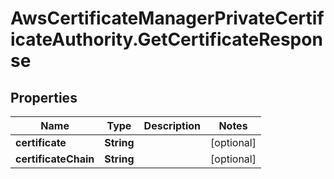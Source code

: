 # AwsCertificateManagerPrivateCertificateAuthority.GetCertificateResponse

## Properties

Name | Type | Description | Notes
------------ | ------------- | ------------- | -------------
**certificate** | **String** |  | [optional] 
**certificateChain** | **String** |  | [optional] 



